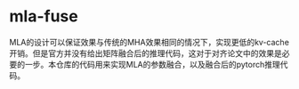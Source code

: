 # mla-fuse
MLA的设计可以保证效果与传统的MHA效果相同的情况下，实现更低的kv-cache开销。但是官方并没有给出矩阵融合后的推理代码，这对于对齐论文中的效果是必要的一步。本仓库的代码用来实现MLA的参数融合，以及融合后的pytorch推理代码。
